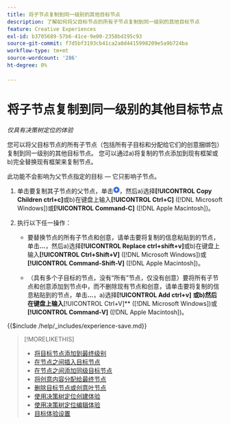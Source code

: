 ```yaml
---
title: 将子节点复制到同一级别的其他目标节点
description: 了解如何将父目标节点的所有子节点复制到同一级别的其他目标节点
feature: Creative Experiences
exl-id: b3705689-57b6-41ce-9e00-2358bd195c93
source-git-commit: f7d5bf3193cb41ca2a0d4415998209e5a9b724ba
workflow-type: tm+mt
source-wordcount: '286'
ht-degree: 0%

---
```


# 将子节点复制到同一级别的其他目标节点

*仅具有决策树定位的体验*

您可以将父目标节点的所有子节点（包括所有子目标和分配给它们的创意捆绑包）复制到同一级别的其他目标节点。 您可以通过a)将复制的节点添加到现有框架或b)完全替换现有框架来复制节点。<!-- Give the main use case or an example to explain. -->

此功能不会影响为父节点指定的目标 — 它只影响子节点。

<!-- 1. [ways to get to the decision tree] -->

1. 单击要复制其子节点的父节点，单击![添加](/help/creative/assets/add.png "添加")，然后a\)选择&#x200B;**[!UICONTROL Copy Children ctrl+c]**&#x200B;或b\)在键盘上输入&#x200B;**[!UICONTROL Ctrl+C]** ([!DNL Microsoft Windows])或&#x200B;**[!UICONTROL Command-C]** ([!DNL Apple Macintosh])。

1. 执行以下任一操作：

   * 要替换节点的所有子节点和创意，请单击要将复制的信息粘贴到的节点，单击&#x200B;**...**，然后a\)选择&#x200B;**[!UICONTROL Replace ctrl+shift+v]**&#x200B;或b\)在键盘上输入&#x200B;**[!UICONTROL Ctrl+Shift+V]** ([!DNL Microsoft Windows])或&#x200B;**[!UICONTROL Command-Shift-V]** ([!DNL Apple Macintosh])。

   * （具有多个子目标的节点，没有“所有”节点，仅没有创意）要将所有子节点和创意添加到节点中，而不删除现有节点和创意，请单击要将复制的信息粘贴到的节点，单击&#x200B;**...**，a\)选择&#x200B;**[!UICONTROL Add ctrl+v]** **或b\)然后在键盘上输入&#x200B;**[!UICONTROL Ctrl+V]** ([!DNL Microsoft Windows])或&#x200B;**[!UICONTROL Command-V]** ([!DNL Apple Macintosh])。

<!--
1. (Optional) To save the experience, click **[!UICONTROL Save]**, and then do the following.
...

These formatted steps are inserted automatically from text in the following file in the _includes folder, which reused in multiple places.
-->

{{$include /help/_includes/experience-save.md}}

>[!MORELIKETHIS]
>
>* [将目标节点添加到最终级别](experience-target-node-add-final.md)
>* [在节点之间插入目标节点](experience-target-node-add-inner.md)
>* [在节点之间添加同级目标节点](experience-target-node-add-sibling.md)
>* [将创意内容分配给最终节点](experience-assign-creative-bundles.md)
>* [删除目标节点或创意叶节点](/help/creative/experiences/experience-target-node-delete.md)
>* [使用决策树定位创建体验](experience-create-targeting.md)
>* [使用决策树定位编辑体验](experience-edit-targeting.md)
>* [目标体验设置](experience-settings-targeting.md)
